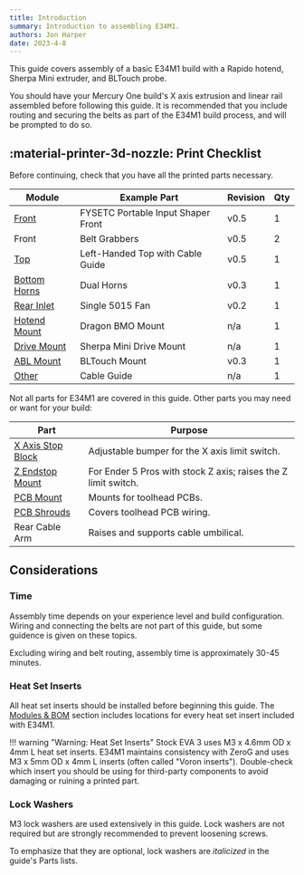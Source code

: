 ```yaml
---
title: Introduction
summary: Introduction to assembling E34M1.
authors: Jon Harper
date: 2023-4-8
---
```


This guide covers assembly of a basic E34M1 build with a Rapido hotend, Sherpa Mini extruder, and BLTouch probe.

You should have your Mercury One build's X axis extrusion and linear rail assembled before following this guide. It is recommended that you include routing and securing the belts as part of the E34M1 build process, and will be prompted to do so.

## :material-printer-3d-nozzle: Print Checklist

Before continuing, check that you have all the printed parts necessary.

| Module | Example Part | Revision | Qty |
|---|---|---|---|
| [Front](../modules/front.md)          | FYSETC Portable Input Shaper Front| v0.5 | 1 |
| Front                                 | Belt Grabbers                     | v0.5 | 2 |
| [Top](../modules/top.md)              | Left-Handed Top with Cable Guide  | v0.5 | 1 |
| [Bottom Horns](../modules/bottom.md)  | Dual Horns                        | v0.3 | 1 |
| [Rear Inlet](../modules/rear.md)      | Single 5015 Fan                   | v0.2 | 1 |
| [Hotend Mount](../modules/hotend.md)  | Dragon BMO Mount                  | n/a | 1 |
| [Drive Mount](../modules/drive.md)    | Sherpa Mini Drive Mount           | n/a | 1 |
| [ABL Mount](../modules/abl.md)        | BLTouch Mount                     | v0.3 | 1 |
| [Other](../modules/other.md)          | Cable Guide                       | n/a | 1 |

Not all parts for E34M1 are covered in this guide. Other parts you may need or want for your build:

| Part | Purpose |
|------|---------|
| [X Axis Stop Block](../modules/stop_block.md) | Adjustable bumper for the X axis limit switch. |
| [Z Endstop Mount](../modules/other.md#z-endstop-mount) | For Ender 5 Pros with stock Z axis; raises the Z limit switch. |
| [PCB Mount](../modules/pcb_mounts.md#pcb-mounts) | Mounts for toolhead PCBs. |
| [PCB Shrouds](../modules/pcb_mounts.md#pcb-shrouds) | Covers toolhead PCB wiring. |
| Rear Cable Arm | Raises and supports cable umbilical. |

## Considerations

### Time

Assembly time depends on your experience level and build configuration. Wiring and connecting the belts are not part of this guide, but some guidence is given on these topics.

Excluding wiring and belt routing, assembly time is approximately 30-45 minutes.

### Heat Set Inserts

All heat set inserts should be installed before beginning this guide. The [Modules & BOM](../modules/index.md) section includes locations for every heat set insert included with E34M1.

!!! warning "Warning: Heat Set Inserts"
    Stock EVA 3 uses M3 x 4.6mm OD x 4mm L heat set inserts. E34M1 maintains consistency with ZeroG and uses M3 x 5mm OD x 4mm L inserts (often called "Voron inserts"). Double-check which insert you should be using for third-party components to avoid damaging or ruining a printed part.

### Lock Washers

M3 lock washers are used extensively in this guide. Lock washers are not required but are strongly recommended to prevent loosening screws.

To emphasize that they are optional, lock washers are *italicized* in the guide's Parts lists.
